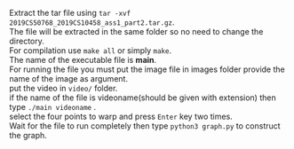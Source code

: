 Extract the tar file using `tar -xvf 2019CS50768_2019CS10458_ass1_part2.tar.gz`.<br />
The file will be extracted in the same folder so no need to change the directory.<br />
For compilation use `make all` or simply `make`.<br />
The name of the executable file is **main**.<br />
For running the file you must put the image file in images folder provide the name of the image as argument.<br />
put the video in `video/` folder.<br />
if the name of the file is videoname(should be given with extension) then type  `./main videoname` .<br/>
select the four points to warp and press `Enter` key two times.<br/>
Wait for the file to run completely then type `python3 graph.py` to construct the graph.<br/>
